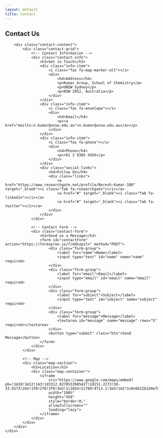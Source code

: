 ```yaml
---
layout: default
title: Contact
---
```


<section class="section">
    <div class="container">
        <div class="section-title">
            <h2>Contact Us</h2>
        </div>

        <div class="contact-content">
            <div class="contact-grid">
                <!-- Contact Information -->
                <div class="contact-info">
                    <h3>Get in Touch</h3>
                    <div class="info-item">
                        <i class="fas fa-map-marker-alt"></i>
                        <div>
                            <h4>Address</h4>
                            <p>Kumar Group, School of Chemistry</p>
                            <p>UNSW Sydney</p>
                            <p>NSW 2052, Australia</p>
                        </div>
                    </div>
                    <div class="info-item">
                        <i class="fas fa-envelope"></i>
                        <div>
                            <h4>Email</h4>
                            <p><a href="mailto:n.kumar@unsw.edu.au">n.kumar@unsw.edu.au</a></p>
                        </div>
                    </div>
                    <div class="info-item">
                        <i class="fas fa-phone"></i>
                        <div>
                            <h4>Phone</h4>
                            <p>+61 2 9385 XXXX</p>
                        </div>
                    </div>
                    <div class="social-links">
                        <h4>Follow Us</h4>
                        <div class="links">
                            <a href="https://www.researchgate.net/profile/Naresh-Kumar-100" target="_blank"><i class="fab fa-researchgate"></i></a>
                            <a href="#" target="_blank"><i class="fab fa-linkedin"></i></a>
                            <a href="#" target="_blank"><i class="fab fa-twitter"></i></a>
                        </div>
                    </div>
                </div>

                <!-- Contact Form -->
                <div class="contact-form">
                    <h3>Send us a Message</h3>
                    <form id="contactForm" action="https://formspree.io/f/mdkzpzln" method="POST">
                        <div class="form-group">
                            <label for="name">Name</label>
                            <input type="text" id="name" name="name" required>
                        </div>
                        <div class="form-group">
                            <label for="email">Email</label>
                            <input type="email" id="email" name="email" required>
                        </div>
                        <div class="form-group">
                            <label for="subject">Subject</label>
                            <input type="text" id="subject" name="subject" required>
                        </div>
                        <div class="form-group">
                            <label for="message">Message</label>
                            <textarea id="message" name="message" rows="5" required></textarea>
                        </div>
                        <button type="submit" class="btn">Send Message</button>
                    </form>
                </div>
            </div>

            <!-- Map -->
            <div class="map-section">
                <h3>Location</h3>
                <div class="map-container">
                    <iframe 
                        src="https://www.google.com/maps/embed?pb=!1m18!1m12!1m3!1d3312.8278533985427!2d151.2273!3d-33.9173!2m3!1f0!2f0!3f0!3m2!1i1024!2i768!4f13.1!3m3!1m2!1s0x6b12b1d4e7074a1f%3A0x5017d681632c1c0!2sSchool%20of%20Chemistry%2C%20Dalton%20Building%2C%20UNSW%20Sydney!5e0!3m2!1sen!2sau!4v1234567890!5m2!1sen!2sau" 
                        width="100%" 
                        height="450" 
                        style="border:0;" 
                        allowfullscreen="" 
                        loading="lazy">
                    </iframe>
                </div>
            </div>
        </div>
    </div>
</section>

<style>
.contact-content {
    max-width: 1200px;
    margin: 0 auto;
}

.contact-grid {
    display: grid;
    grid-template-columns: 1fr 1fr;
    gap: 4rem;
    margin-bottom: 4rem;
}

.contact-info {
    background: #f8f9fa;
    padding: 2rem;
    border-radius: 8px;
}

.contact-info h3 {
    color: #2c3e50;
    margin-bottom: 2rem;
    font-size: 1.8rem;
}

.info-item {
    display: flex;
    gap: 1rem;
    margin-bottom: 2rem;
}

.info-item i {
    color: #2c3e50;
    font-size: 1.5rem;
    margin-top: 0.3rem;
}

.info-item h4 {
    color: #2c3e50;
    margin-bottom: 0.5rem;
}

.info-item p {
    color: #666;
    margin-bottom: 0.3rem;
}

.info-item a {
    color: #3498db;
    text-decoration: none;
}

.info-item a:hover {
    text-decoration: underline;
}

.social-links {
    margin-top: 2rem;
}

.social-links h4 {
    color: #2c3e50;
    margin-bottom: 1rem;
}

.social-links .links {
    display: flex;
    gap: 1rem;
}

.social-links a {
    color: #2c3e50;
    font-size: 1.5rem;
    transition: color 0.3s;
}

.social-links a:hover {
    color: #3498db;
}

.contact-form {
    background: white;
    padding: 2rem;
    border-radius: 8px;
    box-shadow: 0 2px 5px rgba(0,0,0,0.1);
}

.contact-form h3 {
    color: #2c3e50;
    margin-bottom: 2rem;
    font-size: 1.8rem;
}

.form-group {
    margin-bottom: 1.5rem;
}

.form-group label {
    display: block;
    color: #2c3e50;
    margin-bottom: 0.5rem;
}

.form-group input,
.form-group textarea {
    width: 100%;
    padding: 0.8rem;
    border: 1px solid #ddd;
    border-radius: 4px;
    font-size: 1rem;
}

.form-group textarea {
    resize: vertical;
}

.map-section {
    margin-top: 4rem;
}

.map-section h3 {
    color: #2c3e50;
    margin-bottom: 2rem;
    font-size: 1.8rem;
}

.map-container {
    border-radius: 8px;
    overflow: hidden;
    box-shadow: 0 2px 5px rgba(0,0,0,0.1);
}

@media (max-width: 768px) {
    .contact-grid {
        grid-template-columns: 1fr;
        gap: 2rem;
    }
}
</style>

<script>
document.addEventListener('DOMContentLoaded', function() {
    const contactForm = document.getElementById('contactForm');
    
    // Formspree will handle the form submission automatically
    // You can add custom success/error handling here if needed
    
    contactForm.addEventListener('submit', function(e) {
        // Let Formspree handle the submission
        // The form will be submitted to Formspree which will send emails to your specified addresses
    });
});
</script> 